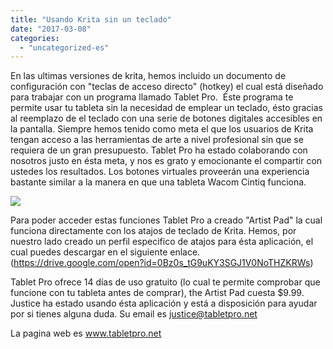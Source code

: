 ```yaml
---
title: "Usando Krita sin un teclado"
date: "2017-03-08"
categories: 
  - "uncategorized-es"
---
```


En las ultimas versiones de krita, hemos incluido un documento de configuración con "teclas de acceso directo" (hotkey) el cual está diseñado para trabajar con un programa llamado Tablet Pro.  Éste programa te permite usar tu tableta sin la necesidad de emplear un teclado, ésto gracias al reemplazo de el teclado con una serie de botones digitales accesibles en la pantalla. Siempre hemos tenido como meta el que los usuarios de Krita tengan acceso a las herramientas de arte a nivel profesional sin que se requiera de un gran presupuesto. Tablet Pro ha estado colaborando con nosotros justo en ésta meta, y nos es grato y emocionante el compartir con ustedes los resultados. Los botones virtuales proveerán una experiencia bastante similar a la manera en que una tableta Wacom Cintiq funciona.

[![](/images/posts/2017/tabletpro-300x169.png)](/images/posts/2017/tabletpro.png)

Para poder acceder estas funciones Tablet Pro a creado "Artist Pad" la cual funciona directamente con los atajos de teclado de Krita. Hemos, por nuestro lado creado un perfil especifico de atajos para ésta aplicación, el cual puedes descargar en el siguiente enlace. (https://drive.google.com/open?id=0Bz0s_tG9uKY3SGJ1V0NoTHZKRWs)

Tablet Pro ofrece 14 días de uso gratuito (lo cual te permite comprobar que funcione con tu tableta antes de comprar), the Artist Pad cuesta $9.99. Justice ha estado usando ésta aplicación y está a disposición para ayudar por si tienes alguna duda. Su email es justice@tabletpro.net

La pagina web es www.tabletpro.net
